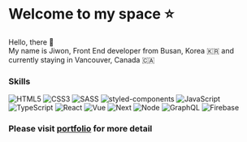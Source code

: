<h1>Welcome to my space ⭐️</h1>

<p>
  Hello, there 👋<br/>
  My name is Jiwon, Front End developer from Busan, Korea 🇰🇷 and currently staying in Vancouver, Canada 🇨🇦
</p>
<h3>Skills</h3>
<p>
  <img alt="HTML5" src="https://img.shields.io/badge/-HTML5-e65101?style=flat-square&logo=html5&logoColor=white" />
  <img alt="CSS3" src="https://img.shields.io/badge/-CSS3-1e77bd?style=flat-square&logo=css3&logoColor=white" />
  <img alt="SASS" src="https://img.shields.io/badge/-Sass-cd689a?style=flat-square&logo=sass&logoColor=white" />
  <img alt="styled-components" src="https://img.shields.io/badge/-Styled_Components-DB7093?style=flat-square&logo=styled-components&logoColor=white" />
  <img alt="JavaScript" src="https://img.shields.io/badge/-JavaScript-f7df1f?style=flat-square&logo=javascript&logoColor=black" />
  <img alt="TypeScript" src="https://img.shields.io/badge/-TypeScript-1f7acc?style=flat-square&logo=typescript&logoColor=white" />
  <img alt="React" src="https://img.shields.io/badge/-React-45b8d8?style=flat-square&logo=react&logoColor=white" />
  <img alt="Vue" src="https://img.shields.io/badge/-Vue-41b983?style=flat-square&logo=Vue.js&logoColor=white" />
  <img alt="Next" src="https://img.shields.io/badge/-Next.js-fff?style=flat-square&logo=Next.js&logoColor=black" />
  <img alt="Node" src="https://img.shields.io/badge/-Node.js-339933?style=flat-square&logo=Node.js&logoColor=white" />
  <img alt="GraphQL" src="https://img.shields.io/badge/-GraphQL-E10098?style=flat-square&logo=GraphQL&logoColor=white" />
  <img alt="Firebase" src="https://img.shields.io/badge/-Firebase-FFCA28?style=flat-square&logo=Firebase&logoColor=black" />
</p>

<h3>Please visit <a href="https://bio-machoboy.vercel.app" target="_blank">portfolio</a> for more detail</h3>
